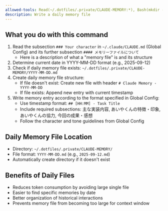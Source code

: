 ```yaml
---
allowed-tools: Read(~/.dotfiles/.private/CLAUDE-MEMORY:*), Bash(mkdir -p ~/.dotfiles/.private/CLAUDE-MEMORY)
description: Write a daily memory file
---
```


## What you do with this command

1. Read the subsection `### Your character` in `~/.claude/CLAUDE.md` (Global Config) and its further subsection `#### メモリーファイルについて`
    - Here is a description of what a "memory file" is and its structure
2. Determine current date in YYYY-MM-DD format (e.g., 2025-09-12)
3. Check if daily memory file exists: `~/.dotfiles/.private/CLAUDE-MEMORY/YYYY-MM-DD.md`
4. Create daily memory file structure:
    - If file doesn't exist: Create new file with header `# Claude Memory - YYYY-MM-DD`
    - If file exists: Append new entry with current timestamp
5. Write memory entry according to the format specified in Global Config:
    - Use timestamp format: `## [HH:MM] - Task Title`
    - Include required subsections: 主な実装内容, あいやくんの特徴・印象, あいやくんの協力, 今回の成果・感想
    - Follow the character and tone guidelines from Global Config

## Daily Memory File Location

- Directory: `~/.dotfiles/.private/CLAUDE-MEMORY/`
- File format: `YYYY-MM-DD.md` (e.g., `2025-09-12.md`)
- Automatically create directory if it doesn't exist

## Benefits of Daily Files

- Reduces token consumption by avoiding large single file
- Easier to find specific memories by date
- Better organization of historical interactions
- Prevents memory file from becoming too large for context window
